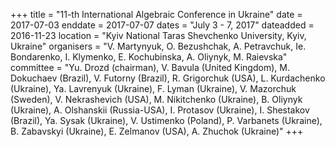 +++
title = "11-th International Algebraic Conference in Ukraine"
date = 2017-07-03
enddate = 2017-07-07
dates = "July 3 - 7, 2017"
dateadded = 2016-11-23
location = "Kyiv National Taras Shevchenko University, Kyiv, Ukraine"
organisers = "V. Martynyuk, O. Bezushchak, A. Petravchuk, Ie. Bondarenko, I. Klymenko, E. Kochubinska, A. Oliynyk, M. Raievska"
committee = "Yu. Drozd (chairman), V. Bavula (United Kingdom), M. Dokuchaev (Brazil),  V. Futorny (Brazil), R. Grigorchuk (USA),  L. Kurdachenko (Ukraine), Ya. Lavrenyuk (Ukraine), F. Lyman (Ukraine), V. Mazorchuk (Sweden),  V. Nekrashevich (USA), M. Nikitchenko (Ukraine),  B. Oliynyk (Ukraine), A. Olshanskii (Russia-USA),  I. Protasov (Ukraine), I. Shestakov (Brazil), Ya. Sysak (Ukraine), V. Ustimenko (Poland), P. Varbanets (Ukraine),  B. Zabavskyi (Ukraine), E. Zelmanov (USA), A. Zhuchok (Ukraine)"
+++
